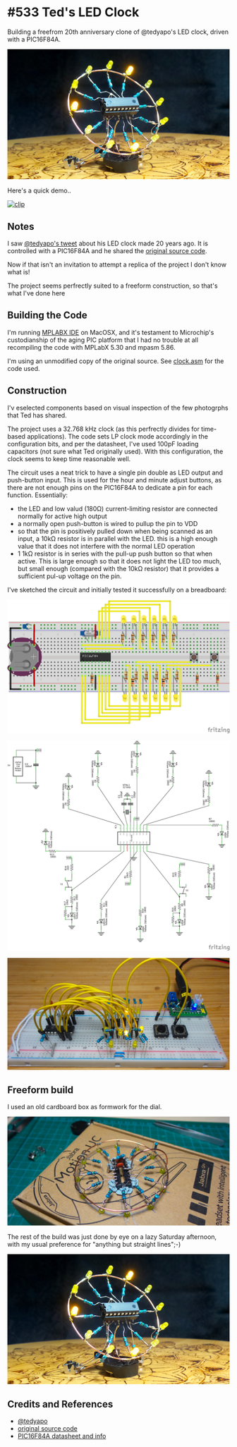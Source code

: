 # #533 Ted's LED Clock

Building a freefrom 20th anniversary clone of @tedyapo's LED clock, driven with a PIC16F84A.

![Build](./assets/TedsClock_build.jpg?raw=true)

Here's a quick demo..

[![clip](https://img.youtube.com/vi/oq4bqvXI8DM/0.jpg)](https://www.youtube.com/watch?v=oq4bqvXI8DM)

## Notes

I saw [@tedyapo's tweet](https://twitter.com/tedyapo/status/1228024969902379009) about his LED clock made 20 years ago.
It is controlled with a PIC16F84A and he shared the [original source code](https://gist.github.com/tedyapo/5a17257cfacd6c2447a9994b7962ac1a).

Now if that isn't an invitation to attempt a replica of the project I don't know what is!

The project seems perfrectly suited to a freeform construction, so that's what I've done here

## Building the Code

I'm running [MPLABX IDE](https://www.microchip.com/mplab/mplab-x-ide) on MacOSX, and it's testament to
Microchip's custodianship of the aging PIC platform that I had no trouble at all recompiling the code with
MPLabX 5.30 and mpasm 5.86.

I'm using an unmodified copy of the original source. See [clock.asm](./TedsClock.X/clock.asm) for the code used.

## Construction

I'v eselected components based on visual inspection of the few photogrphs that Ted has shared.

The project uses a 32.768 kHz clock (as this perfrectly divides for time-based applications).
The code sets LP clock mode accordingly in the configuration bits,
and per the datasheet, I've used 100pF loading capacitors (not sure what Ted originally used).
With this configuration, the clock seems to keep time reasonable well.

The circuit uses a neat trick to have a single pin double as LED output and push-button input.
This is used for the hour and minute adjust buttons, as there are not enough pins on the PIC16F84A
to dedicate a pin for each function. Essentially:

* the LED and low valud (180Ω) current-limiting resistor are connected normally for active high output
* a normally open push-button is wired to pullup the pin to VDD
* so that the pin is positively pulled down when being scanned as an input, a 10kΩ resistor is in parallel with the LED. this is a high enough value that it does not interfere with the normal LED operation
* 1 1kΩ resistor is in series with the pull-up push button so that when active. This is large enough so that it does not light the LED too much, but small enough (compared with the 10kΩ resistor) that it provides a sufficient pul-up voltage on the pin.

I've sketched the circuit and initially tested it successfully on a breadboard:

![Breadboard](./assets/TedsClock_bb.jpg?raw=true)

![Schematic](./assets/TedsClock_schematic.jpg?raw=true)

![TedsClock_bb_build](./assets/TedsClock_bb_build.jpg?raw=true)

## Freeform build

I used an old cardboard box as formwork for the dial.

![build_wip](./assets/build_wip.jpg?raw=true)

The rest of the build was just done by eye on a lazy Saturday afternoon, with my usual preference for "anything but straight lines";-)

![Build](./assets/TedsClock_build.jpg?raw=true)

## Credits and References

* [@tedyapo](https://twitter.com/tedyapo/status/1228024969902379009)
* [original source code](https://gist.github.com/tedyapo/5a17257cfacd6c2447a9994b7962ac1a)
* [PIC16F84A datasheet and info](https://www.microchip.com/wwwproducts/en/PIC16F84A)
